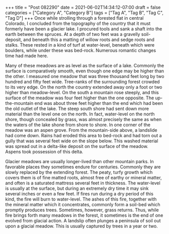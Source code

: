 +++
title = "Post 082290"
date = 2021-06-02T14:34:12-07:00
draft = false
categories = ["Category A", "Category B"]
tags = ["Tag A", "Tag B", "Tag C", "Tag D"]
+++
Once while strolling through a forested flat in central Colorado, I concluded from the topography of the country that it must formerly have been a glacier lake. I procured tools and sank a shaft into the earth between the spruces. At a depth of two feet was a gravelly soil-deposit, and beneath this a matting of willow roots and sedge roots and stalks. These rested in a kind of turf at water-level, beneath which were boulders, while under these was bed-rock. Numerous romantic changes time had made here.

Many of these meadows are as level as the surface of a lake. Commonly the surface is comparatively smooth, even though one edge may be higher than the other. I measured one meadow that was three thousand feet long by two hundred and fifty feet wide. Tree-ranks of the surrounding forest crowded to its very edge. On the north the country extended away only a foot or two higher than meadow-level. On the south a mountain rose steeply, and this surface of the meadow was four feet higher than the one opposite. The up-the-mountain end was about three feet higher than the end which had been the old outlet of the lake. The steep south shore had sent down more material than the level one on the north. In fact, water-level on the north shore, though concealed by grass, was almost precisely the same as when the waters of the lake shone from shore to shore. In one corner of the meadow was an aspen grove. From the mountain-side above, a landslide had come down. Rains had eroded this area to bed-rock and had torn out a gully that was several feet wide on the slope below. This washed material was spread out in a delta-like deposit on the surface of the meadow. Aspens took possession of this delta.

Glacier meadows are usually longer-lived than other mountain parks. In favorable places they sometimes endure for centuries. Commonly they are slowly replaced by the extending forest. The peaty, turfy growth which covers them is of fine matted roots, almost free of earthy or mineral matter, and often is a saturated mattress several feet in thickness. The water-level is usually at the surface, but during an extremely dry time it may sink several inches or even a few feet. If fires run during a dry period of this kind, the fire will burn to water-level. The ashes of this fire, together with the mineral matter which it concentrates, commonly form a soil-bed which promptly produces trees. Sometimes, however, grass returns. Thus, while fire brings forth many meadows in the forest, it sometimes is the end of one evolved from glacial action. A landslip often plunges a peninsula of soil out upon a glacial meadow. This is usually captured by trees in a year or two.
